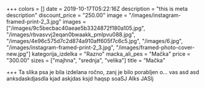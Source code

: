 +++
colors = []
date = 2019-10-17T05:22:16Z
description = "this is meta description"
discount_price = "250.00"
image = "/images/instagram-framed-print-2_3.jpg"
images = ["/images/9c5becbac40aeae5b3324872f180a105.jpg", "/images/rbvasvvj2eqan0bwaakk_pmlpvu088.jpg", "/images/4e96c575d7c2d874a910aff605f7c6c5.jpg", "/images/6.jpg", "/images/instagram-framed-print-2_3.jpg", "/images/framed-photo-cover-new.jpg"]
kategorija_izdelka = "Razno"
macka_ali_pes = "Mačka"
price = "300.00"
sizes = ["majhna", "srednja", "velika"]
title = "Mačka"

+++
Ta slika psa je bila izdelana ročno, zanj je bilo porabljen o... vas  asd asd anksdaskdjasdla kjad askjdas ksjd haqsp soaSJ Alks JASlj